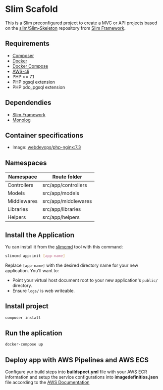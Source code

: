 # Slim Scafold

This is a Slim preconfigured project to create a MVC or API projects based on the [slim/Slim-Skeleton](https://github.com/slimphp/Slim-Skeleton)
repository from [Slim Framework](https://www.slimframework.com/).

## Requirements

* [Composer](https://getcomposer.org/)
* [Docker](https://www.docker.com/)
* [Docker Compose](https://docs.docker.com/compose/)
* [AWS-cli](https://aws.amazon.com/cli/?sc_channel=PS&sc_campaign=acquisition_MX&sc_publisher=google&sc_medium=command_line_b&sc_content=aws_cli_e&sc_detail=aws%20cli&sc_category=command_line&sc_segment=161200955400&sc_matchtype=e&sc_country=MX&s_kwcid=AL!4422!3!161200955400!e!!g!!aws%20cli&ef_id=W6vEjwAABFBVLFJw:20180926174031:s)
* PHP >= 7.1
* PHP pgsql extension
* PHP pdo_pgsql extension

## Dependendies

* [Slim Framework](https://www.slimframework.com/)
* [Monolog](https://packagist.org/packages/monolog/monolog)

## Container specifications

* Image: [webdevops/php-nginx:7.3](https://hub.docker.com/r/webdevops/php-nginx/)

## Namespaces

| Namespace   | Route folder        |
|-------------|---------------------|
| Controllers | src/app/controllers |
| Models      | src/app/models      |
| Middlewares | src/app/middlewares |
| Libraries   | src/app/libraries   |
| Helpers     | src/app/helpers     |

## Install the Application

Yu can install it from the [slimcmd](https://packagist.org/packages/corephp/slim-cmd) tool with this command:

```bash
slimcmd app:init [app-name]
```

Replace `[app-name]` with the desired directory name for your new application. You'll want to:

* Point your virtual host document root to your new application's `public/` directory.
* Ensure `logs/` is web writeable.

## Install project

```bash
composer install
```

## Run the aplication

```bash
docker-compose up
```

## Deploy app with AWS Pipelines and AWS ECS

Configure yur build steps into **buildspect.yml** file with your AWS ECR information and setup the service configurations into **imagedefinitios.json** file according to the [AWS Documentation](https://docs.aws.amazon.com/AmazonECS/latest/developerguide/ecs-cd-pipeline.html)
